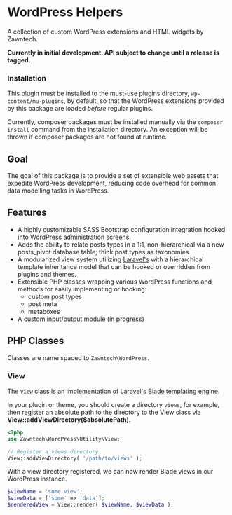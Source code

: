 # WordPress Helpers

A collection of custom WordPress extensions and HTML widgets by Zawntech.

**Currently in initial development. API subject to change until a release is tagged.**

### Installation

This plugin must be installed to the must-use plugins directory, ```wp-content/mu-plugins```, by default, so that 
the WordPress extensions provided by this package are loaded *before* regular plugins.

Currently, composer packages must be installed manually via the ```composer install``` command from the installation
directory. An exception will be thrown if composer packages are not found at runtime.

## Goal

The goal of this package is to provide a set of extensible web assets that expedite WordPress development, reducing
code overhead for common data modelling tasks in WordPress. 

## Features

+ A highly customizable SASS Bootstrap configuration integration hooked into WordPress administration screens.
+ Adds the ability to relate posts types in a 1:1, non-hierarchical via a new posts_pivot database table; think post 
  types as taxonomies.
+ A modularized view system utilizing [Laravel's](https://laravel.com/) with a hierarchical template inheritance model
  that can be hooked or overridden from plugins and themes.
+ Extensible PHP classes wrapping various WordPress functions and methods for easily implementing or hooking:
  + custom post types
  + post meta
  + metaboxes
+ A custom input/output module (in progress)

## PHP Classes

Classes are name spaced to ```Zawntech\WordPress```.

### View

The ```View``` class is an implementation of [Laravel's](https://laravel.com/) [Blade](https://laravel.com/docs/5.2/blade)
templating engine.

In your plugin or theme, you should create a directory ```views```, for example, then register an absolute
path to the directory to the View class via **View::addViewDirectory($absolutePath)**.

```php
<?php
use Zawntech\WordPress\Utility\View;

// Register a views directory
View::addViewDirectory( '/path/to/views' );
```

With a view directory registered, we can now render Blade views in our WordPress instance.
```php
$viewName = 'some.view';
$viewData = ['some' => 'data'];
$renderedView = View::render( $viewName, $viewData );
```

